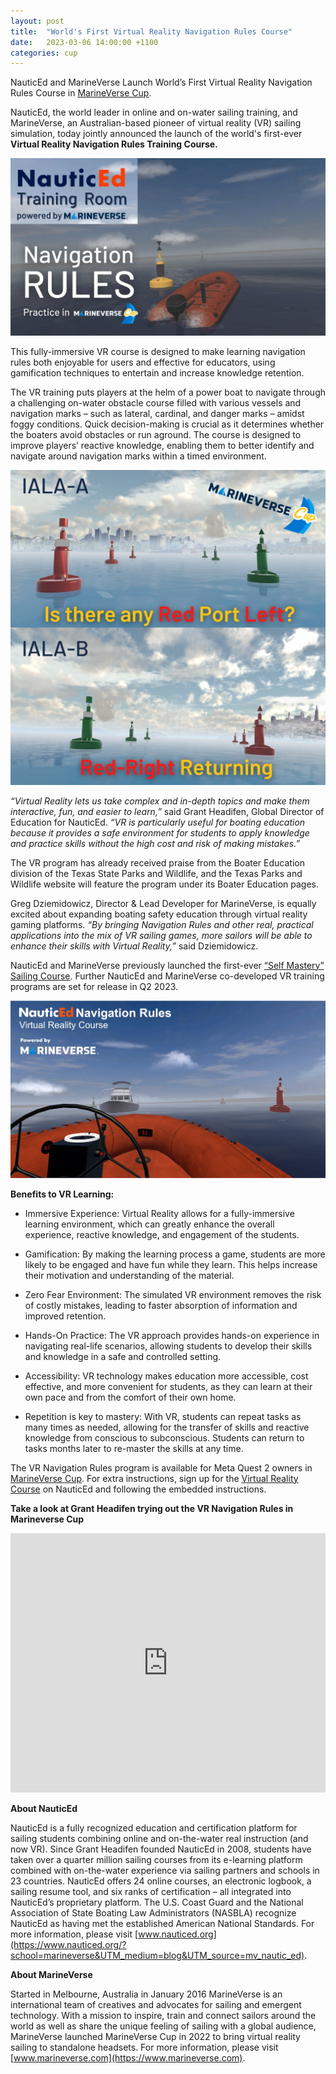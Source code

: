 ```yaml
---
layout: post
title:  "World's First Virtual Reality Navigation Rules Course"
date:   2023-03-06 14:00:00 +1100
categories: cup
---
```

NauticEd and MarineVerse Launch World’s First Virtual Reality Navigation Rules Course in [MarineVerse Cup](https://www.oculus.com/experiences/quest/2465388190184288/). 

NauticEd, the world leader in online and on-water sailing training, and MarineVerse, an Australian-based pioneer of virtual reality (VR) sailing simulation, today jointly announced the launch of the world's first-ever **Virtual Reality Navigation Rules Training Course.** 

![NauticEd and MarineVerse](/assets/nauticed/Training_Room.jpg)

<!--more-->

This fully-immersive VR course is designed to make learning navigation rules both enjoyable for users and effective for educators, using gamification techniques to entertain and increase knowledge retention.

The VR training puts players at the helm of a power boat to navigate through a challenging on-water obstacle course filled with various vessels and navigation marks – such as lateral, cardinal, and danger marks – amidst foggy conditions. Quick decision-making is crucial as it determines whether the boaters avoid obstacles or run aground. The course is designed to improve players’ reactive knowledge, enabling them to better identify and navigate around navigation marks within a timed environment.

![Lateral, Cardinal, and Danger Marks](/assets/nauticed/IALA-A.jpg)

*“Virtual Reality lets us take complex and in-depth topics and make them interactive, fun, and easier to learn,”* said Grant Headifen, Global Director of Education for NauticEd. *“VR is particularly useful for boating education because it provides a safe environment for students to apply knowledge and practice skills without the high cost and risk of making mistakes.”*

The VR program has already received praise from the Boater Education division of the Texas State Parks and Wildlife, and the Texas Parks and Wildlife website will feature the program under its Boater Education pages.

Greg Dziemidowicz, Director & Lead Developer for MarineVerse, is equally excited about expanding boating safety education through virtual reality gaming platforms. *“By bringing Navigation Rules and other real, practical applications into the mix of VR sailing games, more sailors will be able to enhance their skills with Virtual Reality,”* said Dziemidowicz.

NauticEd and MarineVerse previously launched the first-ever [“Self Mastery” Sailing Course](https://blog.marineverse.com/cup/2022/10/05/nauticed-and-marineverse.html). Further NauticEd and MarineVerse co-developed VR training programs are set for release in Q2 2023.

![Nav Rules](/assets/nauticed/navrules1.jpg)

**Benefits to VR Learning:**

- Immersive Experience: Virtual Reality allows for a fully-immersive learning environment, which can greatly enhance the overall experience, reactive knowledge, and engagement of the students.

- Gamification: By making the learning process a game, students are more likely to be engaged and have fun while they learn. This helps increase their motivation and understanding of the material.

- Zero Fear Environment: The simulated VR environment removes the risk of costly mistakes, leading to faster absorption of information and improved retention.

- Hands-On Practice: The VR approach provides hands-on experience in navigating real-life scenarios, allowing students to develop their skills and knowledge in a safe and controlled setting.

- Accessibility: VR technology makes education more accessible, cost effective, and more convenient for students, as they can learn at their own pace and from the comfort of their own home. 

- Repetition is key to mastery: With VR, students can repeat tasks as many times as needed, allowing for the transfer of skills and reactive knowledge from conscious to subconscious. Students can return to tasks months later to re-master the skills at any time.


The VR Navigation Rules program is available for Meta Quest 2 owners in [MarineVerse Cup](https://www.oculus.com/experiences/quest/2465388190184288/). For extra instructions, sign up for the [Virtual Reality Course](https://www.nauticed.org/sailing-courses/view/virtual-reality-sailing?school=marineverse) on NauticEd and following the embedded instructions. 

**Take a look at Grant Headifen trying out the VR Navigation Rules in Marineverse Cup** 

<iframe width="100%" height="415" src="https://www.youtube.com/embed/e8omMS-Hf_g" frameborder="0" allowfullscreen></iframe>

**About NauticEd**

NauticEd is a fully recognized education and certification platform for sailing students combining online and on-the-water real instruction (and now VR). Since Grant Headifen founded NauticEd in 2008, students have taken over a quarter million sailing courses from its e-learning platform combined with on-the-water experience via sailing partners and schools in 23 countries. NauticEd offers 24 online courses, an electronic logbook, a sailing resume tool, and six ranks of certification – all integrated into NauticEd’s proprietary platform. The U.S. Coast Guard and the National Association of State Boating Law Administrators (NASBLA) recognize NauticEd as having met the established American National Standards. For more information, please visit [www.nauticed.org](https://www.nauticed.org/?school=marineverse&UTM_medium=blog&UTM_source=mv_nautic_ed).

**About MarineVerse**

Started in Melbourne, Australia in January 2016 MarineVerse is an international team of creatives and advocates for sailing and emergent technology. With a mission to inspire, train and connect sailors around the world as well as share the unique feeling of sailing with a global audience, MarineVerse launched MarineVerse Cup in 2022 to bring virtual reality sailing to standalone headsets. For more information, please visit [www.marineverse.com](https://www.marineverse.com).

